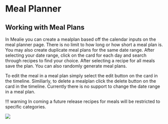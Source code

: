 # Meal Planner

## Working with Meal Plans
In Mealie you can create a mealplan based off the calendar inputs on the meal planner page. There is no limit to how long or how short a meal plan is. You may also create duplicate meal plans for the same date range. After selecting your date range, click on the card for each day and search through recipes to find your choice. After selecting a recipe for all meals save the plan. You can also randomly generate meal plans.

To edit the meal in a meal plan simply select the edit button on the card in the timeline. Similiarly, to delete a mealplan click the delete button on the card in the timeline. Currently there is no support to change the date range in a meal plan.

!!! warning
    In coming a future release recipes for meals will be restricted to specific categories. 

![](../gifs/meal-plan-demo.gif)
